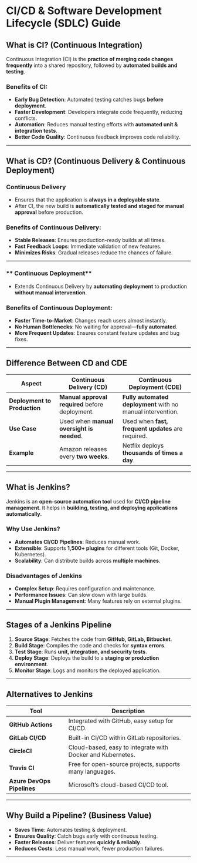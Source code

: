 # **CI/CD & Software Development Lifecycle (SDLC) Guide**

## **What is CI? (Continuous Integration)**
Continuous Integration (CI) is the **practice of merging code changes frequently** into a shared repository, followed by **automated builds and testing**.

### **Benefits of CI:**
- **Early Bug Detection**: Automated testing catches bugs **before deployment**.
- **Faster Development**: Developers integrate code frequently, reducing conflicts.
- **Automation**: Reduces manual testing efforts with **automated unit & integration tests**.
- **Better Code Quality**: Continuous feedback improves code reliability.

---

## **What is CD? (Continuous Delivery & Continuous Deployment)**
### **Continuous Delivery**
- Ensures that the application is **always in a deployable state**.
- After CI, the new build is **automatically tested and staged for manual approval** before production.

### **Benefits of Continuous Delivery:**
- **Stable Releases**: Ensures production-ready builds at all times.
- **Fast Feedback Loops**: Immediate validation of new features.
- **Minimizes Risks**: Gradual releases reduce the chances of failure.

---

### ** Continuous Deployment**
- Extends Continuous Delivery by **automating deployment** to production **without manual intervention**.

### **Benefits of Continuous Deployment:**
- **Faster Time-to-Market**: Changes reach users almost instantly.
- **No Human Bottlenecks**: No waiting for approval—**fully automated**.
- **More Frequent Updates**: Ensures constant feature updates and bug fixes.

---

## **Difference Between CD and CDE**
| **Aspect**          | **Continuous Delivery (CD)** | **Continuous Deployment (CDE)** |
|---------------------|----------------------------|--------------------------------|
| **Deployment to Production** | **Manual approval required** before deployment. | **Fully automated deployment** with no manual intervention. |
| **Use Case**       | Used when **manual oversight is needed**. | Used when **fast, frequent updates** are required. |
| **Example**        | Amazon releases every **two weeks**. | Netflix deploys **thousands of times a day**. |

---

## **What is Jenkins?**
Jenkins is an **open-source automation tool** used for **CI/CD pipeline management**. It helps in **building, testing, and deploying applications automatically**.

### **Why Use Jenkins?**
- **Automates CI/CD Pipelines**: Reduces manual work.
- **Extensible**: Supports **1,500+ plugins** for different tools (Git, Docker, Kubernetes).
- **Scalability**: Can distribute builds across **multiple machines**.

### **Disadvantages of Jenkins**
- **Complex Setup**: Requires configuration and maintenance.
- **Performance Issues**: Can slow down with large builds.
- **Manual Plugin Management**: Many features rely on external plugins.

---

## **Stages of a Jenkins Pipeline**
1. **Source Stage**: Fetches the code from **GitHub, GitLab, Bitbucket**.
2. **Build Stage**: Compiles the code and checks for **syntax errors**.
3. **Test Stage**: Runs **unit, integration, and security tests**.
4. **Deploy Stage**: Deploys the build to a **staging or production environment**.
5. **Monitor Stage**: Logs and monitors the deployed application.

---

## **Alternatives to Jenkins**
| **Tool** | **Description** |
|----------|----------------|
| **GitHub Actions** | Integrated with GitHub, easy setup for CI/CD. |
| **GitLab CI/CD** | Built-in CI/CD within GitLab repositories. |
| **CircleCI** | Cloud-based, easy to integrate with Docker and Kubernetes. |
| **Travis CI** | Free for open-source projects, supports many languages. |
| **Azure DevOps Pipelines** | Microsoft’s cloud-based CI/CD tool. |

---

## **Why Build a Pipeline? (Business Value)**
- **Saves Time**: Automates testing & deployment.
- **Ensures Quality**: Catch bugs early with continuous testing.
- **Faster Releases**: Deliver features **quickly & reliably**.
- **Reduces Costs**: Less manual work, fewer production failures.

---
